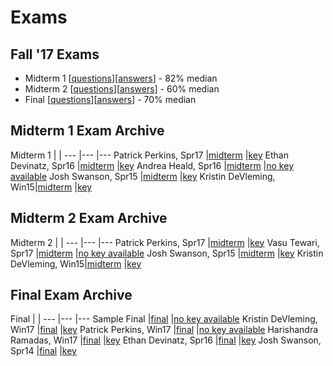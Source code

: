 # Exams

## Fall '17 Exams

* Midterm 1 [[questions](./midterm1.pdf)][[answers](./midterm1sol.pdf)] - 82% median 
* Midterm 2 [[questions](./midterm2.pdf)][[answers](./midterm2sol.pdf)] - 60% median
* Final     [[questions](./final.pdf)][[answers](./finalsol.pdf)] - 70% median

## Midterm 1 Exam Archive

Midterm 1               |                                                       |
---                     |---                                                    |---
Patrick Perkins, Spr17  |[midterm](./patrick_perkins_midterm1_spring_17.pdf)    |[key](./patrick_perkins_midterm1_key_spring_17.pdf)
Ethan Devinatz, Spr16   |[midterm](./devinatz_spr16_midterm1.pdf)               |[key](./devinatz_spr16_midterm1sol.pdf)
Andrea Heald, Spr16     |[midterm](./andrea_heald_midterm1_spring_16.pdf)       |[no key available](./thelinknameisnotalie)
Josh Swanson, Spr15     |[midterm](./josh_swanson_midterm1_spring_15.pdf)       |[key](./josh_swanson_midterm1_key_spring_15.pdf)
Kristin DeVleming, Win15|[midterm](./kristin_devleming_midterm1_winter_15.pdf)  |[key](./kristin_devleming_midterm1_key_winter_15.pdf)

## Midterm 2 Exam Archive

Midterm 2               |                                                       |
---                     |---                                                    |---
Patrick Perkins, Spr17  |[midterm](./patrick_perkins_midterm2_spring_17.pdf)    |[key](./patrick_perkins_midterm2_key_spring_17.pdf)
Vasu Tewari, Spr17      |[midterm](./vasu_tewari_midterm2_spring_17.pdf)        |[no key available](./thelinknameisnotalie)
Josh Swanson, Spr15     |[midterm](./josh_swanson_midterm2_spring_15.pdf)       |[key](./josh_swanson_midterm2_key_spring_15.pdf)
Kristin DeVleming, Win15|[midterm](./kristin_devleming_midterm2_winter_15.pdf)  |[key](./kristin_devleming_midterm2_key_winter_15.pdf)

## Final Exam Archive

Final                       |                                                       |
---                         |---                                                    |---
Sample Final                |[final](./sample_final.pdf)                            |[no key available](./thelinknameisnotalie)
Kristin DeVleming, Win17    |[final](./kristin_devleming_final_winter_17.pdf)       |[key](./kristin_devleming_final_key_winter_17.pdf)
Patrick Perkins, Win17      |[final](./patrick_perkins_final_winter_17.pdf)         |[no key available](./thelinknameisnotalie)
Harishandra Ramadas, Win17  |[final](./harishandra_ramadas_final_winter_17.pdf)     |[key](./harishandra_ramadas_final_key_winter_17.pdf)
Ethan Devinatz, Spr16       |[final](./devinatz_spr16_final.pdf)                    |[key](./devinatz_spr16_final_sol.pdf)
Josh Swanson, Spr14         |[final](./josh_swanson_final_spring_14.pdf)            |[key](./josh_swanson_final_key_spring_14.pdf)
